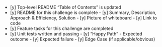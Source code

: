 - [y] Top-level README “Table of Contents” is updated
 - [y] README for this challenge is complete
       - [y] Summary, Description, Approach & Efficiency, Solution
       - [y] Picture of whiteboard
       - [y] Link to code
 - [y] Feature tasks for this challenge are completed
 - [y] Unit tests written and passing
       - [y] “Happy Path” - Expected outcome
       - [y] Expected failure
       - [y] Edge Case (if applicable/obvious)
